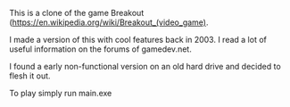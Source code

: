 This is a clone of the game Breakout (https://en.wikipedia.org/wiki/Breakout_(video_game).  

I made a version of this with cool features back in 2003. I read a lot of useful information on the forums of gamedev.net.

I found a early non-functional version on an old hard drive and decided to flesh it out.

To play simply run main.exe
